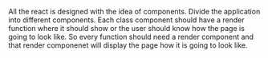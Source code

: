 All the react is designed with the idea of components.
Divide the application into different components.
Each class component should have a render function where it should show or the user should know how the page is going to look like.
So every function should need a render component and that render componenet will display the page how it is going to look like.
